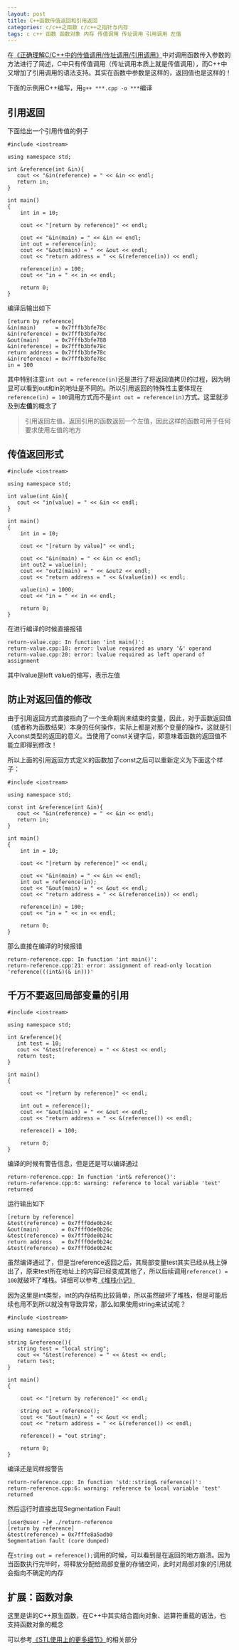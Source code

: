 ```yaml
---
layout: post
title: C++函数传值返回和引用返回
categories: c/c++之函数 c/c++之指针与内存
tags: c c++ 函数 函数对象 内存 传值调用 传址调用 引用调用 左值
---
```


在[《正确理解C/C++中的传值调用/传址调用/引用调用》](http://www.xumenger.com/c-cpp-function-value/)中对调用函数传入参数的方法进行了简述，C中只有传值调用（传址调用本质上就是传值调用），而C++中又增加了引用调用的语法支持。其实在函数中参数是这样的，返回值也是这样的！

下面的示例用C++编写，用`g++ ***.cpp -o ***`编译

## 引用返回

下面给出一个引用传值的例子

```
#include <iostream>

using namespace std;

int &reference(int &in){
   cout << "&in(reference) = " << &in << endl; 
   return in;
}

int main()
{
    int in = 10;
    
    cout << "[return by reference]" << endl;    

    cout << "&in(main) = " << &in << endl;
    int out = reference(in);
    cout << "&out(main) = " << &out << endl;
    cout << "return address = " << &(reference(in)) << endl;

    reference(in) = 100;
    cout << "in = " << in << endl;

    return 0;
}
```

编译后输出如下

```
[return by reference]
&in(main)      = 0x7fffb3bfe78c
&in(reference) = 0x7fffb3bfe78c
&out(main)     = 0x7fffb3bfe788
&in(reference) = 0x7fffb3bfe78c
return address = 0x7fffb3bfe78c
&in(reference) = 0x7fffb3bfe78c
in = 100
```

其中特别注意`int out = reference(in)`还是进行了将返回值拷贝的过程，因为明显可以看到out和in的地址是不同的。所以引用返回的特殊性主要体现在`reference(in) = 100`调用方式而不是`int out = reference(in)`方式。这里就涉及到**左值**的概念了

>引用返回左值。返回引用的函数返回一个左值，因此这样的函数可用于任何要求使用左值的地方

## 传值返回形式

```
#include <iostream>

using namespace std;

int value(int &in){
   cout << "in(value) = " << &in << endl;
}

int main()
{
    int in = 10;
    
    cout << "[return by value]" << endl;

    cout << "&in(main) = " << &in << endl;
    int out2 = value(in);
    cout << "out2(main) = " << &out2 << endl;
    cout << "return address = " << &(value(in)) << endl;
    
    value(in) = 1000;
    cout << "in = " << in << endl;

    return 0;
}
```

在进行编译的时候直接报错

```
return-value.cpp: In function 'int main()':
return-value.cpp:18: error: lvalue required as unary '&' operand
return-value.cpp:20: error: lvalue required as left operand of assignment
```

其中lvalue是left value的缩写，表示左值 

## 防止对返回值的修改

由于引用返回方式直接指向了一个生命期尚未结束的变量，因此，对于函数返回值（或者称为函数结果）本身的任何操作，实际上都是对那个变量的操作，这就是引入const类型的返回的意义。当使用了const关键字后，即意味着函数的返回值不能立即得到修改！

所以上面的引用返回方式定义的函数加了const之后可以重新定义为下面这个样子：

```
#include <iostream>

using namespace std;

const int &reference(int &in){
   cout << "&in(reference) = " << &in << endl; 
   return in;
}

int main()
{
    int in = 10;
    
    cout << "[return by reference]" << endl;    

    cout << "&in(main) = " << &in << endl;
    int out = reference(in);
    cout << "&out(main) = " << &out << endl;
    cout << "return address = " << &(reference(in)) << endl;

    reference(in) = 100;
    cout << "in = " << in << endl;

    return 0;
}
```

那么直接在编译的时候报错

```
return-reference.cpp: In function 'int main()':
return-reference.cpp:21: error: assignment of read-only location 'reference(((int&)(& in)))'
```

## 千万不要返回局部变量的引用

```
#include <iostream>

using namespace std;

int &reference(){
   int test = 10;
   cout << "&test(reference) = " << &test << endl;
   return test;
}

int main()
{
    
    cout << "[return by reference]" << endl;    

    int out = reference();
    cout << "&out(main) = " << &out << endl;
    cout << "return address = " << &(reference()) << endl;

    reference() = 100;

    return 0;
}
```

编译的时候有警告信息，但是还是可以编译通过

```
return-reference.cpp: In function 'int& reference()':
return-reference.cpp:6: warning: reference to local variable 'test' returned
```

运行输出如下

```
[return by reference]
&test(reference) = 0x7fff0de0b24c
&out(main)       = 0x7fff0de0b26c
&test(reference) = 0x7fff0de0b24c
return address   = 0x7fff0de0b24c
&test(reference) = 0x7fff0de0b24c
```

虽然编译通过了，但是当reference返回之后，其局部变量test其实已经从栈上弹出了，原来test所在地址上的内容已经变成其他了，所以后续调用`reference() = 100`就破坏了堆栈。详细可以参考[《堆栈小记》](http://www.xumenger.com/linux-c-local-stack-20170704/)

因为这里是int类型，int的内存结构比较简单，所以虽然破坏了堆栈，但是可能后续也用不到所以就没有导致异常，那么如果使用string来试试呢？

```
#include <iostream>

using namespace std;

string &reference(){
   string test = "local string";
   cout << "&test(reference) = " << &test << endl;
   return test;
}

int main()
{
    
    cout << "[return by reference]" << endl;    

    string out = reference();
    cout << "&out(main) = " << &out << endl;
    cout << "return address = " << &(reference()) << endl;

    reference() = "out string";

    return 0;
}
```

编译还是同样报警告

```
return-reference.cpp: In function 'std::string& reference()':
return-reference.cpp:6: warning: reference to local variable 'test' returned
```

然后运行时直接出现Segmentation Fault

```
[user@user ~]# ./return-reference
[return by reference]
&test(reference) = 0x7fffe8a5adb0
Segmentation fault (core dumped)
```

在`string out = reference();`调用的时候，可以看到是在返回的地方崩溃。因为当函数执行完毕时，将释放分配给局部变量的存储空间，此时对局部对象的引用就会指向不确定的内存

## 扩展：函数对象

这里是讲的C++原生函数，在C++中其实结合面向对象、运算符重载的语法，也支持函数对象的概念

可以参考[《STL使用上的更多细节》](http://www.xumenger.com/cpp-stl-usage-more-detail-20170916/)的相关部分
